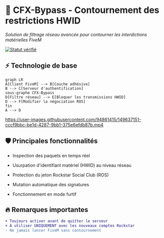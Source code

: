 # 🔐 CFX-Bypass - Contournement des restrictions HWID

*Solution de filtrage réseau avancée pour contourner les interdictions matérielles FiveM*

[![Statut vérifié](https://img.shields.io/badge/status-verified-brightgreen)](https://github.com/yourusername/CFX-Bypass) 

## ⚡ Technologie de base
```mermaid
graph LR
A[Client FiveM] --> B[Couche adhésive]
B --> C[Serveur d'authentification]
sous-graphe CFX-Bypass
D[Filtre réseau] --> E[Bloquer les transmissions HWID]
D --> F[Modifier la négociation ROS]
fin
A --> D
```

https://user-images.githubusercontent.com/94861415/149637151-cccf9bbc-be1d-4287-9bb1-375e6efdb87b.mp4

## 🛡️ Principales fonctionnalités
- Inspection des paquets en temps réel

- Usurpation d'identifiant matériel (HWID) au niveau réseau

- Protection du jeton Rockstar Social Club (ROS)

- Mutation automatique des signatures

- Fonctionnement en mode furtif

## 🔥 Remarques importantes
```diff
+ Toujours activer avant de quitter le serveur
+ À utiliser UNIQUEMENT avec les nouveaux comptes Rockstar
- Ne jamais lancer FiveM sans contournement
```
